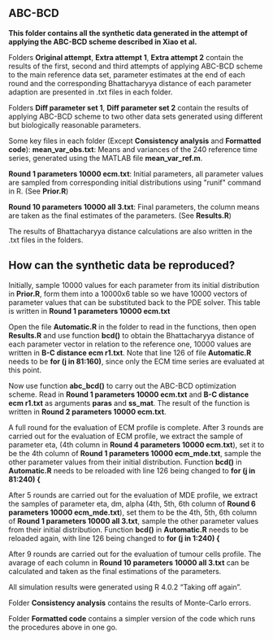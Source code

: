 ## ABC-BCD ##

**This folder contains all the synthetic data generated in the attempt of applying the ABC-BCD scheme described in Xiao et al.**

Folders **Original attempt**, **Extra attempt 1**, **Extra attempt 2** contain the results of the first, second and third attempts of applying ABC-BCD scheme to the main reference data set, parameter estimates at the end of each round and the corresponding Bhattacharyya distance of each parameter adaption are presented in .txt files in each folder. 

Folders **Diff parameter set 1**, **Diff parameter set 2** contain the results of applying ABC-BCD scheme to two other data sets generated using different but biologically reasonable parameters. 

Some key files in each folder (Except **Consistency analysis** and **Formatted code**):
**mean_var_obs.txt**: Means and variances of the 240 reference time series, generated using the MATLAB file **mean_var_ref.m**.

**Round 1 parameters 10000 ecm.txt**: Initial parameters, all parameter values are sampled from corresponding initial distributions using "runif" command in R. (See **Prior.R**)

**Round 10 parameters 10000 all 3.txt**: Final parameters, the column means are taken as the final estimates of the parameters. (See **Results.R**)

The results of Bhattacharyya distance calculations are also written in the .txt files in the folders.

## How can the synthetic data be reproduced? ##

Initially, sample 10000 values for each parameter from its initial distribution in **Prior.R**, form them into a 10000x6 table so we have 10000 vectors of parameter values that can be substituted back to the PDE solver. This table is written in **Round 1 parameters 10000 ecm.txt**

Open the file **Automatic.R** in the folder to read in the functions, then open **Results.R** and use function **bcd()** to obtain the Bhattacharyya distance of each parameter vector in relation to the reference one, 10000 values are written in **B-C distance ecm r1.txt**. Note that line 126 of file **Automatic.R** needs to be **for (j in 81:160)**, since only the ECM time series are evaluated at this point. 

Now use function **abc_bcd()** to carry out the ABC-BCD optimization scheme. Read in **Round 1 parameters 10000 ecm.txt** and **B-C distance ecm r1.txt** as arguments **paras** and **ss_mat**. The result of the function is written in **Round 2 parameters 10000 ecm.txt**.

A full round for the evaluation of ECM profile is complete. After 3 rounds are carried out for the evaluation of ECM profile, we extract the sample of parameter eta, (4th column in **Round 4 parameters 10000 ecm.txt**), set it to be the 4th column of **Round 1 parameters 10000 ecm_mde.txt**, sample the other parameter values from their initial distribution. Function **bcd()** in **Automatic.R** needs to be reloaded with line 126 being changed to **for (j in 81:240) {**

After 5 rounds are carried out for the evaluation of MDE profile, we extract the samples of parameter eta, dm, alpha (4th, 5th, 6th column of **Round 6 parameters 10000 ecm_mde.txt**), set them to be the 4th, 5th, 6th column of **Round 1 parameters 10000 all 3.txt**, sample the other parameter values from their initial distribution. Function **bcd()** in **Automatic.R** needs to be reloaded again, with line 126 being changed to **for (j in 1:240) {**

After 9 rounds are carried out for the evaluation of tumour cells profile. The avarage of each column in **Round 10 parameters 10000 all 3.txt** can be calculated and taken as the final estimations of the parameters.

All simulation results were generated using R 4.0.2 “Taking off again”.

Folder **Consistency analysis** contains the results of Monte-Carlo errors. 

Folder **Formatted code** contains a simpler version of the code which runs the procedures above in one go. 
